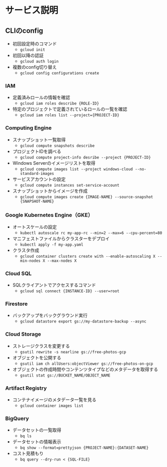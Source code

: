 # サービス説明

## CLIのconfig

- 初回設定時のコマンド
  - `gcloud init`
- 初回以降の認証
  - `gcloud auth login`
- 複数のconfig切り替え
  - `gcloud config configurations create`

### IAM

- 定義済みロールの情報を確認
  - `gcloud iam roles describe {ROLE-ID}`
- 特定のプロジェクトで定義されているロールの一覧を確認
  - `gcloud iam roles list --project={PROJECT-ID}`

### Computing Engine

- スナップショット一覧取得
  - `gcloud compute snapshots describe`
- プロジェクトIDを調べる
  - `gcloud compute project-info desribe --project {PROJECT-ID}`
- Windows Serverのイメージリストを取得
  - `gcloud compute images list --project windows-cloud --no-standard-images`
- サービスアカウントの設定
  - `gcloud compute instances set-service-account`
- スナップショットからイメージを作成
  - `gcloud compute images create {IMAGE-NAME} --source-snapshot {SNAPSHOT-NAME}`

### Google Kubernetes Engine（GKE）

- オートスケールの設定
  - `kubectl autoscale rc my-app-rc --min=2 --max=6 --cpu-percent=80`
- マニフェストファイルからクラスターをデプロイ
  - `kubectl apply -f my-app.yaml`
- クラスタ作成
  - `gcloud container clusters create with --enable-autoscaling X --min-nodes X --max-nodes X`

### Cloud SQL

- SQLクライアントでアクセスするコマンド
  - `gcloud sql connect {INSTANCE-ID} --user=root`

### Firestore

- バックアップをバックグラウンド実行
  - `gcloud datastore export gs://my-datastore-backup --async`

### Cloud Storage

- ストレージクラスを変更する
    - `gsutil rewrite -s nearline gs://free-photos-gcp`
- オブジェクトを公開する
    - `gsutil iam ch allUsers:objectViewer gs://free-photos-on-gcp`
- オブジェクトの作成時間やコンテンツタイプなどのメタデータを取得する
    - `gsutil stat gs://BUCKET_NAME/OBJECT_NAME`

### Artifact Registry

- コンテナイメージのメタデータ一覧を見る
  - `gcloud container images list`


### BigQuery

- データセットの一覧取得
  - `bq ls`
- データセットの情報表示
  - `bq show --format=prettyjson {PROJECT-NAME}:{DATASET-NAME}`
- コスト見積もり
  - `bq query --dry-run < {SQL-FILE}`

